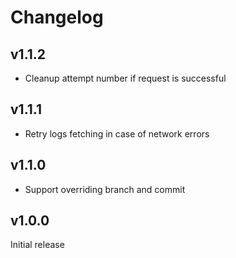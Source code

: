 # Changelog

## v1.1.2

- Cleanup attempt number if request is successful

## v1.1.1

- Retry logs fetching in case of network errors

## v1.1.0

- Support overriding branch and commit

## v1.0.0

Initial release
